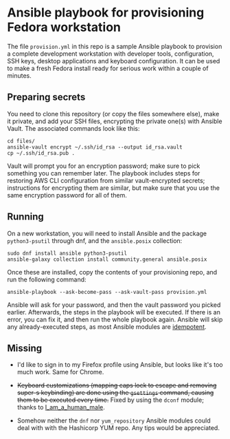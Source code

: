 # Ansible playbook for provisioning Fedora workstation

The file `provision.yml` in this repo is a sample Ansible playbook to provision
a complete development workstation with developer tools, configuration, SSH
keys, desktop applications and keyboard configuration. It can be used to make a
fresh Fedora install ready for serious work within a couple of minutes.

## Preparing secrets

You need to clone this repository (or copy the files somewhere else), make it
private, and add your SSH files, encrypting the private one(s) with Ansible
Vault. The associated commands look like this:

```
cd files/
ansible-vault encrypt ~/.ssh/id_rsa --output id_rsa.vault
cp ~/.ssh/id_rsa.pub .
```

Vault will prompt you for an encryption password; make sure to pick something
you can remember later. The playbook includes steps for restoring AWS CLI
configuration from similar vault-encrypted secrets; instructions for encrypting
them are similar, but make sure that you use the same encryption password for
all of them.

## Running

On a new workstation, you will need to install Ansible and the package
`python3-psutil` through dnf, and the `ansible.posix` collection:

```
sudo dnf install ansible python3-psutil
ansible-galaxy collection install community.general ansible.posix
```

Once these are installed, copy the contents of your provisioning repo, and run
the following command:

```
ansible-playbook --ask-become-pass --ask-vault-pass provision.yml
```

Ansible will ask for your password, and then the vault password you picked
earlier. Afterwards, the steps in the playbook will be executed. If there is an
error, you can fix it, and then run the whole playbook again. Ansible will skip
any already-executed steps, as most Ansible modules are
[idempotent](https://docs.ansible.com/ansible/latest/user_guide/playbooks_intro.html#desired-state-and-idempotency).

## Missing

- I'd like to sign in to my Firefox profile using Ansible, but looks like it's
  too much work. Same for Chrome.

- ~~Keyboard customizations (mapping caps lock to escape and removing super-s
  keybinding) are done using the `gsettings` command, causing them to be
  executed every time.~~ Fixed by using the `dconf` module; thanks to
  [I_am_a_human_male](https://www.reddit.com/r/Fedora/comments/ms0tez/ansible_playbook_example_for_provisioning_a/gupogj5).

- Somehow neither the `dnf` nor `yum_repository` Ansible modules could deal with
  with the Hashicorp YUM repo. Any tips would be appreciated.

